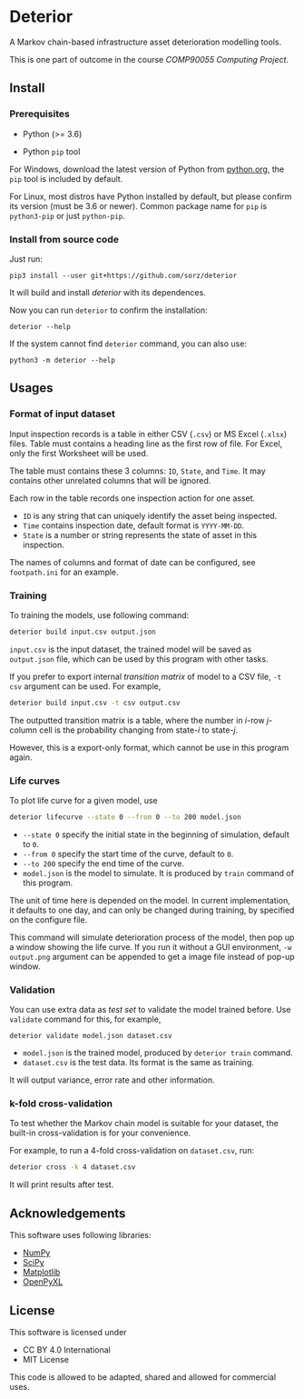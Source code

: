 # Deterior
A Markov chain-based infrastructure asset deterioration modelling tools.

This is one part of outcome in the course _COMP90055 Computing Project_.

## Install

### Prerequisites

- Python (>= 3.6)
  
- Python `pip` tool

For Windows, download the latest version of Python from
[python.org](https://www.python.org/downloads/),
the `pip` tool is included by default.

For Linux, most distros have Python installed by default, but please confirm its
version (must be 3.6 or newer). Common package name for `pip` is `python3-pip`
or just `python-pip`.

### Install from source code
Just run:
```
pip3 install --user git+https://github.com/sorz/deterior
```
It will build and install _deterior_ with its dependences.

Now you can run `deterior` to confirm the installation:
```
deterior --help
```
If the system cannot find `deterior` command, you can also use:
```
python3 -m deterior --help
```

## Usages

### Format of input dataset
Input inspection records is a table in either CSV (`.csv`) or MS Excel (`.xlsx`)
files. Table must contains a heading line as the first row of file. For Excel,
only the first Worksheet will be used.

The table must contains these 3 columns: `ID`, `State`, and `Time`. It may
contains other unrelated columns that will be ignored.

Each row in the table records one inspection action for one asset.
- `ID` is any string that can uniquely identify the asset being inspected.
- `Time` contains inspection date, default format is `YYYY-MM-DD`.
- `State` is a number or string represents the state of asset in this
  inspection.

The names of columns and format of date can be configured, see `footpath.ini`
for an example.

### Training

To training the models, use following command:
```bash
deterior build input.csv output.json
```

`input.csv` is the input dataset, the trained model will be saved as
`output.json` file, which can be used by this program with other tasks.

If you prefer to export internal _transition matrix_ of model to a CSV file,
`-t csv` argument can be used. For example,
```bash
deterior build input.csv -t csv output.csv
```

The outputted transition matrix is a table, where the number in *i*-row *j*-column
cell is the probability changing from state-*i* to state-*j*.

However, this is a export-only format, which cannot be use in this program again.

### Life curves

To plot life curve for a given model, use
```bash
deterior lifecurve --state 0 --from 0 --to 200 model.json
```
- `--state 0` specify the initial state in the beginning of simulation, default
  to `0`.
- `--from 0` specify the start time of the curve, default to `0`.
- `--to 200` specify the end time of the curve.
- `model.json` is the model to simulate. It is produced by `train` command of
  this program.

The unit of time here is depended on the model. In current implementation, it
defaults to one day, and can only be changed during training, by specified on
the configure file.

This command will simulate deterioration process of the model, then pop up a
window showing the life curve. If you run it without a GUI environment,
`-w output.png` argument can be appended to get a image file instead of pop-up
window.

### Validation
You can use extra data as *test set* to validate the model trained before. Use
`validate` command for this, for example,
```
deterior validate model.json dataset.csv
```
- `model.json` is the trained model, produced by `deterior train` command.
- `dataset.csv` is the test data. Its format is the same as training.

It will output variance, error rate and other information.

### k-fold cross-validation
To test whether the Markov chain model is suitable for your dataset, the
built-in cross-validation is for your convenience.

For example, to run a 4-fold cross-validation on `dataset.csv`, run:
```bash
deterior cross -k 4 dataset.csv
```
It will print results after test.

## Acknowledgements

This software uses following libraries:

- [NumPy](https://www.numpy.org/)
- [SciPy](https://www.scipy.org/)
- [Matplotlib](https://matplotlib.org/)
- [OpenPyXL](https://openpyxl.readthedocs.io/)

## License
This software is licensed under

- CC BY 4.0 International 
- MIT License

This code is allowed to be adapted, shared and allowed for commercial uses.
